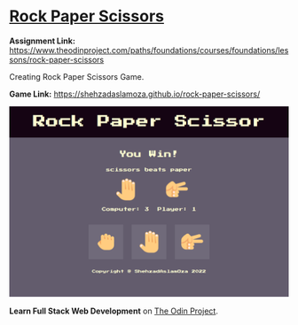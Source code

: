# [Rock Paper Scissors](https://shehzadaslamoza.github.io/rock-paper-scissors/)

**Assignment Link:** https://www.theodinproject.com/paths/foundations/courses/foundations/lessons/rock-paper-scissors

Creating Rock Paper Scissors Game.

**Game Link:** https://shehzadaslamoza.github.io/rock-paper-scissors/

![Screenshot](game-screenshot.png)

**Learn Full Stack Web Development** on [The Odin Project](https://www.theodinproject.com/).
